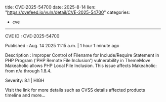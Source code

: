  
title: CVE-2025-54700
date: 2025-8-14
lien: "https://cvefeed.io/vuln/detail/CVE-2025-54700"
categories:
  - cve
---

CVE ID : CVE-2025-54700

Published :  Aug. 14
2025
11:15 a.m. | 1 hour
1 minute ago

Description : Improper Control of Filename for Include/Require Statement in PHP Program ('PHP Remote File Inclusion') vulnerability in ThemeMove Makeaholic allows PHP Local File Inclusion. This issue affects Makeaholic: from n/a through 1.8.4.

Severity: 8.1 | HIGH

Visit the link for more details
such as CVSS details
affected products
timeline
and more...
